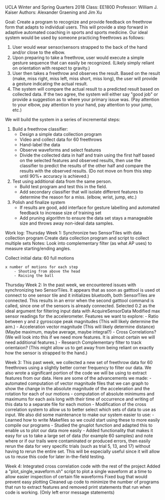 UCLA Winter and Spring Quarters 2018
Class: EE180D
Professor: William J. Kaiser
Authors: Alexander Graening and Jim Xu

Goal: Create a program to recognize and provide feedback on freethrow form that adapts to individual users. This will provide a step forward in adaptive automated coaching in sports and sports medicine. Our ideal system would be used by someone practicing freethrows as follows:
1. User would wear sensor/sensors strapped to the back of the hand and/or close to the elbow.
2. Upon preparing to take a freethrow, user would execute a simple gesture sequence that can easily be recognized. (Likely simply reliant on orientation with respect to gravity.)
3. User then takes a freethrow and observes the result. Based on the result (make, miss right, miss left, miss short, miss long), the user will provide a gesture indicating the actual result.
4. The system will compare the actual result to a predicted result based on collected data. If the two agree, the system will either say "good job" or provide a suggestion as to where your primary issue was. (Pay attention to your elbow, pay attention to your hand, pay attention to your jump, etc.)

We will build the system in a series of incremental steps:
1. Build a freethrow classifier:
	- Design a simple data collection program
	- Video and collect data for 60 freethrows
	- Hand-label the data
	- Observe waveforms and select features
	- Divide the collected data in half and train using the first half based on the selected features and observed results, then use the classifier to predict the results of the other half and compare the results with the observed results. (Do not move on from this step until 90%+ accuracy is achieved.)
2. Test using additional data from the same person.
	- Build test program and test this in the field.
	- Add secondary classifier that will isolate different features to determine the reason for a miss. (elbow, wrist, jump, etc.)
3. Polish and finalize system
	- If results are good, add interface for gesture labelling and automated feedback to increase size of training set
	- Add pruning algorithm to ensure the data set stays a manageable size and throws away non-ideal data samples.


Work log:
Thursday Week 1:
	Synchronize two SensorTiles with data collection program
	Create data collection program and script to collect multiple sets
Notes: Look into complementary filter (as what AP uses) to measure starting/ending angles.

Collect initial data:
	60 full motions

	x number of motions for each step
		- Shooting from above the head
		- Raising the ball

Thursday Week 2:
	In the past week, we encountered issues with synchronizing two SensorTiles. It appears that as soon as gatttool is used ot connect to one sensor tile and it initializes bluetooth, both SensorTiles are connected. This results in an error when the second gatttool command is called, since one of the sensors is already connected.
	Selected 0.2 as the ideal argument for filtering input data with AcquireSensorData
	Modified max sensor readings for the accelerometer.
	Features we want to explore:
		- Ratio between y and z gyroscope peak magnitudes (This will likely determine the aim.)
		- Acceleration vector magnitude (This will likely determine distance) (Maybe maximum, maybe average, maybe integral?)
		- Cross Correlations? (We will look into this if we need more features. It is almost certain we will need additional features.)
		- Research Complementary filter to track orientaion? (This might allow us to get away from being reliant on exactly how the sensor is strapped to the hand.)

Week 3: 
	This past week, we collected a new set of freethrow data for 60 freethrows using a slightly better corner frequency to filter our data. We also wrote a significant portion of the code we will be using to extract features from our data. Here are some of the advancements we made:
		- automated computation of vector magnitude files that we can graph to show the change in the absolute magnitude of the acceleration and the rotation for each of our motions
		- computation of absolute minimums and maximums for each axis long with their time of occurrence and writing of this data to a separate file for each motion
		- Modification of the cross correlation system to allow us to better select which sets of data to use as input.
		We also did some maintenance to make our system easier to use:
		- Learned how to write Makefiles so we could start using these to more easily compile our programs
		- Studied the gnuplot function and adapted this to enable us to plot our data more easily
		- Added functionality that makes it easy for us to take a large set of data (for example 60 samples) and note where or if our trails were contaminated or produced errors, then easily rerun the data for very specific trials (such as trial 5, 13, and 17) without having to rerun the entire set. This will be especially useful since it will allow us to reuse this code for later in-the-field testing.



Week 4:
	Integrated cross correlation code with the rest of the project
	Added a "plot_single_waveform.sh" script to plot a single waveform at a time to allow easier inspection of certain file waveforms
	Fixed bug that would prevent easy plotting
	Cleaned up code to minimize the number of programs that run to extract features and removed print statements that run when code is working. (Only left error message statements)
